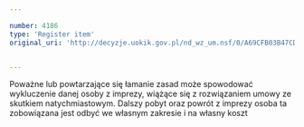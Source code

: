 ```yaml
---

number: 4186
type: 'Register item'
original_uri: 'http://decyzje.uokik.gov.pl/nd_wz_um.nsf/0/A69CFB03B47CD1B6C1257AF5002EE2F3?OpenDocument'


---
```


Poważne lub powtarzające się łamanie zasad może spowodować wykluczenie danej osoby z imprezy, wiążące się z rozwiązaniem umowy ze skutkiem natychmiastowym. Dalszy pobyt oraz powrót z imprezy osoba ta zobowiązana jest odbyć we własnym zakresie i na własny koszt

